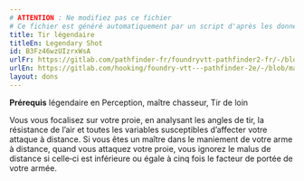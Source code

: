 ```yaml
---
# ATTENTION : Ne modifiez pas ce fichier
# Ce fichier est généré automatiquement par un script d'après les données du module Foundry VTT officiel et de sa traduction
title: Tir légendaire
titleEn: Legendary Shot
id: B3Fz46wzUIzrxWsA
urlFr: https://gitlab.com/pathfinder-fr/foundryvtt-pathfinder2-fr/-/blob/master/data/feats/B3Fz46wzUIzrxWsA.htm
urlEn: https://gitlab.com/hooking/foundry-vtt---pathfinder-2e/-/blob/master/packs/data/feats.db/legendary-shot.json
layout: dons
---
```

**Prérequis** légendaire en Perception, maître chasseur, Tir de loin

Vous vous focalisez sur votre proie, en analysant les angles de tir, la résistance de l’air et toutes les variables susceptibles d’affecter votre attaque à distance. Si vous êtes un maître dans le maniement de votre arme à distance, quand vous attaquez votre proie, vous ignorez le malus de distance si celle‑ci est inférieure ou égale à cinq fois le facteur de portée de votre armée.
